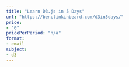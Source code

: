 ```yaml
---
title: "Learn D3.js in 5 Days"
url: "https://benclinkinbeard.com/d3in5days/"
price: 
- "0"
pricePerPeriod: "n/a"
format: 
- email
subject: 
- d3
---
```

